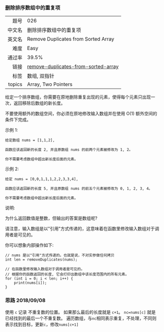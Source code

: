 ### 删除排序数组中的重复项
|	|	|
|---:|:---|
|题号|026|
|中文名|删除排序数组中的重复项|
|英文名|Remove Duplicates from Sorted Array|
|难度|Easy|
|通过率|39.5%|
|链接|[remove-duplicates-from-sorted-array](https://leetcode-cn.com/problems/remove-duplicates-from-sorted-array/description/)|
|标签|数组, 双指针|
|topics|Array, Two Pointers|


给定一个排序数组，你需要在原地删除重复出现的元素，使得每个元素只出现一次，返回移除后数组的新长度。

不要使用额外的数组空间，你必须在原地修改输入数组并在使用 O(1) 额外空间的条件下完成。

示例 1:

```
给定数组 nums = [1,1,2],

函数应该返回新的长度 2, 并且原数组 nums 的前两个元素被修改为 1, 2。

你不需要考虑数组中超出新长度后面的元素。
```

示例 2:

```
给定 nums = [0,0,1,1,1,2,2,3,3,4],

函数应该返回新的长度 5, 并且原数组 nums 的前五个元素被修改为 0, 1, 2, 3, 4。

你不需要考虑数组中超出新长度后面的元素。

```

说明:

为什么返回数值是整数，但输出的答案是数组呢?

请注意，输入数组是以"引用"方式传递的，这意味着在函数里修改输入数组对于调用者是可见的。

你可以想象内部操作如下:

```
// nums 是以"引用"方式传递的。也就是说，不对实参做任何拷贝
int len = removeDuplicates(nums);

// 在函数里修改输入数组对于调用者是可见的。
// 根据你的函数返回的长度, 它会打印出数组中该长度范围内的所有元素。
for (int i = 0; i < len; i++) {
    print(nums[i]);
}

```



### 思路 2018/09/08
使用 `c` 记录 不重复数的位置。 如果那么最后的长度就是 `c+1`。
`nc=nums[c]` 就是已经找到的最后一个不重复数。
遍历数组，与`nc`相同表示重复，不处理，不同则表示找到目标，更新`c`，修改`nums[c+1]`